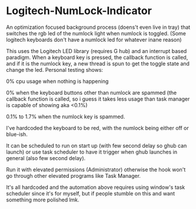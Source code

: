 # Logitech-NumLock-Indicator

An optimization focused background process (doens't even live in tray) that switches the rgb led of the numlock light when numlock is toggled.
(Some logitech keyboards don't have a numlock led for whatever inane reason)

This uses the Logitech LED library (requires G hub) and an interrupt based paradigm. When a keyboard key is pressed, the callback function is called, and if it is
the numlock key, a new thread is spun to get the toggle state and change the led. Personal testing shows:

0% cpu usage when nothing is happening

0% when the keyboard buttons other than numlock are spammed (the callback function is called, so i guess it takes less usage than task manager is capable of showing aka <0.1%)

0.1% to 1.7% when the numlock key is spammed.


I've hardcoded the keyboard to be red, with the numlock being either off or blue-ish. 

It can be scheduled to run on start up (with few second delay so ghub can launch) or 
use task scheduler to have it trigger when ghub launches in general (also few second delay).

Run it with elevated permissions (Administrator) otherwise the hook won't go through other elevated programs like Task Manager.

It's all hardcoded and the automation above requires using window's task scheduler since it's for myself, but if people stumble on this and want something more polished lmk. 
